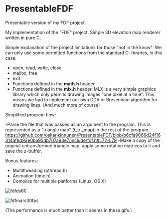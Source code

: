 # PresentableFDF
Presentable version of my FDF project.

My implementation of the "FDF" project. Simple 3D elevation map renderer written in pure C.

Simple explanation of the project limitations for those "not in the know":
We can only use some permitted functions from the standard C-libraries, in this case:
  - open, read, write, close
  - malloc, free
  - exit
  - Functions defined in the **math.h** header
  - Functions defined in the **mlx.h** header. MLX is a very simple graphics library which only permits drawing images "one pixel at a time".
    This means we had to implement our own DDA or Bresenham algorithm for drawing lines. (And much more of course)

Simplified program flow:

  -Parse the file that was passed as an argument to the program. This is represented as a "triangle map" (t_tri_map) in the rest of the program.
  https://github.com/oskarikinnunen/PresentableFDF/blob/b6cfa9066d24f16314af8d93e0ba95db707a93e7/include/fdf.h#L72-L79
  -Make a copy of the original untransformed triangle map, apply some rotation matrices to it and save the z-buffer.
  


Bonus features:
- Multithreading (pthread.h)
- Animation (time.h)
- Compiles for multiple platforms (Linux, OS X)

![fdfds60](https://user-images.githubusercontent.com/45420297/179911355-5eb79608-b708-4231-bf32-67f9faf2de2e.gif)

![fdfmars30fps](https://user-images.githubusercontent.com/45420297/179907145-2e6dbf4d-a7c1-48c9-9812-9253d30d31e3.gif)

(The performance is much better than it seems in these gifs.)
